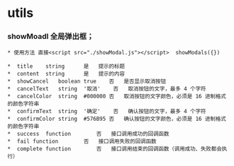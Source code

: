 # utils


 ### showMoadl 全局弹出框；

    * 使用方法 直接<script src="./showModal.js"></script>  showModals({})

    *  title	string		是	提示的标题
    *  content	string		是	提示的内容
    *  showCancel	boolean	true	否	是否显示取消按钮
    *  cancelText	string	'取消'	否	取消按钮的文字，最多 4 个字符
    *  cancelColor	string	#000000	否	取消按钮的文字颜色，必须是 16 进制格式的颜色字符串
    *  confirmText	string	'确定'	否	确认按钮的文字，最多 4 个字符
    *  confirmColor	string	#576B95	否	确认按钮的文字颜色，必须是 16 进制格式的颜色字符串
    *  success	function		否	接口调用成功的回调函数
    *  fail	function		否	接口调用失败的回调函数
    *  complete	function		否	接口调用结束的回调函数（调用成功、失败都会执行）

    
